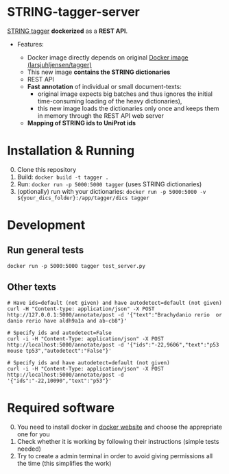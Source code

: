 # STRING-tagger-server

[STRING tagger](https://bitbucket.org/larsjuhljensen/tagger) **dockerized** as a **REST API**.

* Features:

  * Docker image directly depends on original [Docker image (larsjuhljensen/tagger)](https://hub.docker.com/r/larsjuhljensen/tagger/)
  * This new image **contains the STRING dictionaries**
  * REST API
  * **Fast annotation** of individual or small document-texts:
    * original image expects big batches and thus ignores the initial time-consuming loading of the heavy dictionaries),
    * this new image loads the dictionaries only once and keeps them in memory through the REST API web server
  * **Mapping of STRING ids to UniProt ids**


# Installation & Running

0. Clone this repository
0. Build: `docker build -t tagger .`
0. Run: `docker run -p 5000:5000 tagger` (uses STRING dictionaries)
0. (optionally) run with your dictionaries: `docker run -p 5000:5000 -v ${your_dics_folder}:/app/tagger/dics tagger`


# Development

## Run general tests

```shell
docker run -p 5000:5000 tagger test_server.py
```

## Other texts

```
# Have ids=default (not given) and have autodetect=default (not given)
curl -H "Content-type: application/json" -X POST http://127.0.0.1:5000/annotate/post -d '{"text":"Brachydanio rerio  or danio rerio have aldh9a1a and ab-cb8"}'

# Specify ids and autodetect=False
curl -i -H "Content-Type: application/json" -X POST http://localhost:5000/annotate/post -d '{"ids":"-22,9606","text":"p53 mouse tp53","autodetect":"False"}'

# Specify ids and have autodetect=default (not given)
curl -i -H "Content-Type: application/json" -X POST http://localhost:5000/annotate/post -d '{"ids":"-22,10090","text":"p53"}'

```

# Required software
 0. You need to install docker in [docker website](https://docs.docker.com/) and choose the apprepriate one for you
 0. Check whether it is working by following their instructions (simple tests needed)
 0. Try to create a admin terminal in order to avoid giving permissions all the time (this simplifies the work)
